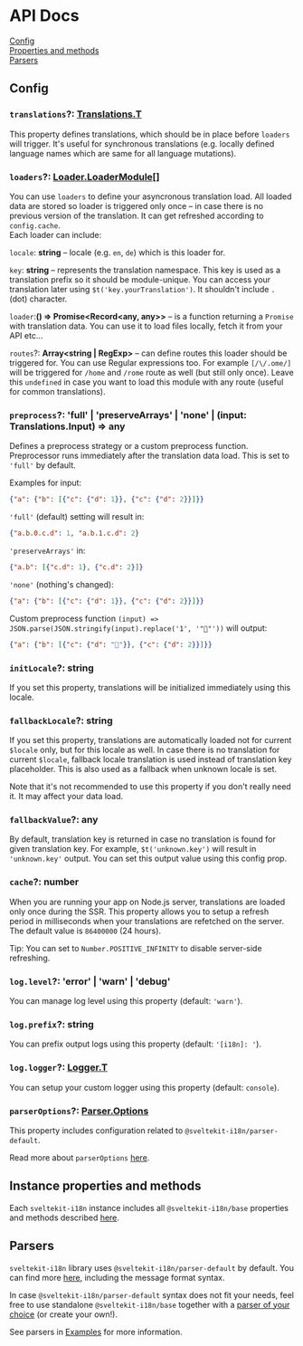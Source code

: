 # API Docs

[Config](#config)\
[Properties and methods](#instance-properties-and-methods)\
[Parsers](#parsers)


## Config
### `translations`?: __[Translations.T](https://github.com/sveltekit-i18n/base/blob/master/src/types.ts)__
This property defines translations, which should be in place before `loaders` will trigger. It's useful for synchronous translations (e.g. locally defined language names which are same for all language mutations).

### `loaders`?: __[Loader.LoaderModule[]](https://github.com/sveltekit-i18n/base/blob/master/src/types.ts)__
You can use `loaders` to define your asyncronous translation load. All loaded data are stored so loader is triggered only once – in case there is no previous version of the translation. It can get refreshed according to `config.cache`.\
Each loader can include:

`locale`: __string__ – locale (e.g. `en`, `de`) which is this loader for.

`key`: __string__ – represents the translation namespace. This key is used as a translation prefix so it should be module-unique. You can access your translation later using `$t('key.yourTranslation')`. It shouldn't include `.` (dot) character.

`loader`:__() => Promise<Record<any, any>>__ – is a function returning a `Promise` with translation data. You can use it to load files locally, fetch it from your API etc...

`routes`?: __Array<string | RegExp>__ – can define routes this loader should be triggered for. You can use Regular expressions too. For example `[/\/.ome/]` will be triggered for `/home` and `/rome` route as well (but still only once). Leave this `undefined` in case you want to load this module with any route (useful for common translations).

### `preprocess`?: __'full' | 'preserveArrays' | 'none' | (input: Translations.Input) => any__
Defines a preprocess strategy or a custom preprocess function. Preprocessor runs immediately after the translation data load. This is set to `'full'` by default.

Examples for input:
```json
{"a": {"b": [{"c": {"d": 1}}, {"c": {"d": 2}}]}}
```

`'full'` (default) setting will result in:
```json
{"a.b.0.c.d": 1, "a.b.1.c.d": 2}
```

`'preserveArrays'` in:
```json
{"a.b": [{"c.d": 1}, {"c.d": 2}]}
```

`'none'` (nothing's changed):
```json
{"a": {"b": [{"c": {"d": 1}}, {"c": {"d": 2}}]}}
```

Custom preprocess function `(input) => JSON.parse(JSON.stringify(input).replace('1', '"🦄"'))` will output:

```json
{"a": {"b": [{"c": {"d": "🦄"}}, {"c": {"d": 2}}]}}
```

### `initLocale`?: __string__
If you set this property, translations will be initialized immediately using this locale.

### `fallbackLocale`?: __string__
If you set this property, translations are automatically loaded not for current `$locale` only, but for this locale as well. In case there is no translation for current `$locale`, fallback locale translation is used instead of translation key placeholder. This is also used as a fallback when unknown locale is set.

Note that it's not recommended to use this property if you don't really need it. It may affect your data load.

### `fallbackValue`?: __any__
By default, translation key is returned in case no translation is found for given translation key. For example, `$t('unknown.key')` will result in `'unknown.key'` output. You can set this output value using this config prop.

### `cache`?: __number__
When you are running your app on Node.js server, translations are loaded only once during the SSR. This property allows you to setup a refresh period in milliseconds when your translations are refetched on the server. The default value is `86400000` (24 hours).

Tip: You can set to `Number.POSITIVE_INFINITY` to disable server-side refreshing.

### `log.level`?: __'error' | 'warn' | 'debug'__
You can manage log level using this property (default: `'warn'`).

### `log.prefix`?: __string__
You can prefix output logs using this property (default: `'[i18n]: '`).

### `log.logger`?: __[Logger.T](https://github.com/sveltekit-i18n/base/blob/master/src/types.ts)__
You can setup your custom logger using this property (default: `console`).

### `parserOptions`?: __[Parser.Options](https://github.com/sveltekit-i18n/parsers/blob/master/parser-default/src/types.ts)__
This property includes configuration related to `@sveltekit-i18n/parser-default`.

Read more about `parserOptions` [here](https://github.com/sveltekit-i18n/parsers/tree/master/parser-default#options).


## Instance properties and methods

Each `sveltekit-i18n` instance includes all `@sveltekit-i18n/base` properties and methods described [here](https://github.com/sveltekit-i18n/base/blob/master/docs#instance-methods-and-properties).


## Parsers

`sveltekit-i18n` library uses `@sveltekit-i18n/parser-default` by default. You can find more [here](https://github.com/sveltekit-i18n/parsers/tree/master/parser-default#readme), including the message format syntax.

In case `@sveltekit-i18n/parser-default` syntax does not fit your needs, feel free to use standalone `@sveltekit-i18n/base` together with a [parser of your choice](https://github.com/sveltekit-i18n/parsers#readme) (or create your own!).

See parsers in [Examples](https://github.com/sveltekit-i18n/lib/tree/master/examples#parsers) for more information.
